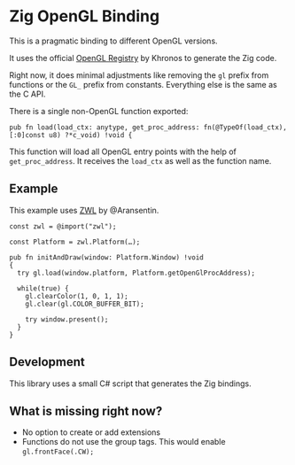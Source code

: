 # Zig OpenGL Binding

This is a pragmatic binding to different OpenGL versions.

It uses the official [OpenGL Registry](https://github.com/KhronosGroup/OpenGL-Registry) by Khronos to generate the Zig code.

Right now, it does minimal adjustments like removing the `gl` prefix from functions or the `GL_` prefix from constants. Everything else is the same as the C API.

There is a single non-OpenGL function exported:
```zig
pub fn load(load_ctx: anytype, get_proc_address: fn(@TypeOf(load_ctx), [:0]const u8) ?*c_void) !void {
```
This function will load all OpenGL entry points with the help of `get_proc_address`. It receives the `load_ctx` as well as the function name.

## Example

This example uses [ZWL](https://github.com/Aransentin/ZWL/) by @Aransentin.

```zig
const zwl = @import("zwl");

const Platform = zwl.Platform(…);

pub fn initAndDraw(window: Platform.Window) !void 
{
  try gl.load(window.platform, Platform.getOpenGlProcAddress);

  while(true) {
    gl.clearColor(1, 0, 1, 1);
    gl.clear(gl.COLOR_BUFFER_BIT);

    try window.present();
  }
}
```

## Development

This library uses a small C# script that generates the Zig bindings.

## What is missing right now?
- No option to create or add extensions
- Functions do not use the group tags. This would enable `gl.frontFace(.CW);`